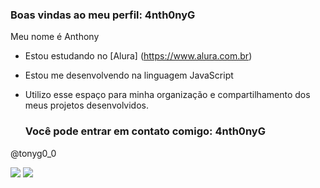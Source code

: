 ### Boas vindas ao meu perfil: 4nth0nyG
Meu nome é Anthony 
- Estou estudando no [Alura] (https://www.alura.com.br)
- Estou me desenvolvendo na linguagem JavaScript
- Utilizo esse espaço para minha organização e compartilhamento dos meus projetos desenvolvidos.

   ### Você pode entrar em contato comigo: 4nth0nyG

@tonyg0_0

![](https://media1.tenor.com/m/NaWd17utgqQAAAAC/15.gif)
![](https://media1.tenor.com/m/EPFtffxxURYAAAAC/dinofauro-dinofauro-fanho.gif)
